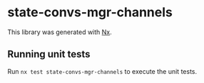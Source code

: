 # state-convs-mgr-channels

This library was generated with [Nx](https://nx.dev).

## Running unit tests

Run `nx test state-convs-mgr-channels` to execute the unit tests.
